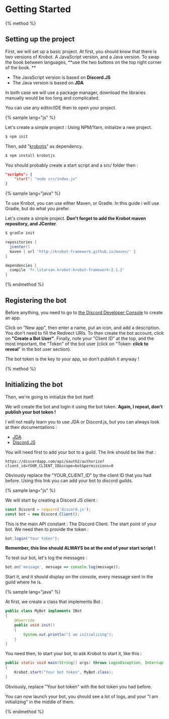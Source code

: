 # Getting Started

{% method %}  
  
## Setting up the project

First, we will set up a basic project. At first, you should know that there is two versions of Krobot. A JavaScript version, and a Java version. To swap the book between languages, **use the two buttons on the top right corner of the book.
**

 - The JavaScript version is based on **Discord.JS**
 - The Java version is based on **JDA**
 
In both case we will use a package manager, download the libraries manually would be too long and complicated.

You can use any editor/IDE then to open your project.

{% sample lang="js" %}

Let's create a simple project : Using NPM/Yarn, initialize a new project.

```bash
$ npm init
```

Then, add "[krobotjs](https://www.npmjs.com/package/krobotjs "Krobot NPM package")" as dependency.

```bash
$ npm install krobotjs
```

You should probably create a start script and a src/ folder then :

```json
"scripts": {
    "start": "node src/index.js"
}
```

{% sample lang="java" %}

To use Krobot, you can use either Maven, or Gradle. In this guide i will use Gradle, but do what you prefer.

Let's create a simple project.  **Don't forget to add the Krobot maven repository, and JCenter**.

```bash
$ gradle init
```
```groovy
repositories {
  jcenter()  
  maven { url 'http://krobot-framework.github.io/maven/' }
}

dependencies {
  compile 'fr.litarvan.krobot:krobot-framework:2.1.2'
}
```

{% endmethod %}

## Registering the bot

Before anything, you need to go to [the Discord Developer Console](https://discordapp.com/developers/applications/me "Discord developer apps") to create an app.

Click on "New app", then enter a name, put an icon, and add a description. You don't need to fill the Redirect URIs. To then create the bot account, click on **"Create a Bot User"**. Finally, note your "Client ID" at the top, and the most important, the "Token" of the bot user (click on "Token: **click to reveal**" in the bot user section).

The bot token is the key to your app, so don't publish it anyway !

{% method %}

## Initializing the bot

Then, we're going to initialize the bot itself.

We will create the bot and login it using the bot token. **Again, I repeat, don't publish your bot token !**

I will not really learn you to use JDA or Discord.js, but you can always look at their documentations :

 - [JDA](https://github.com/DV8FromTheWorld/JDA/wiki "JDA documentation")
 - [Discord.JS](https://discord.js.org/#/docs/main/stable/general/welcome "Discord.JS documentation")

You will need first to add your bot to a guild. The link should be like that :

```
https://discordapp.com/api/oauth2/authorize?client_id=YOUR_CLIENT_ID&scope=bot&permissions=0
```

Obviously replace the "YOUR\_CLIENT\_ID" by the client ID that you had before. Using this link you can add your bot to discord guilds.


{% sample lang="js" %}

We will start by creating a Discord JS client :

```js
const Discord = require('discord.js');
const bot = new Discord.Client();
```

This is the main API constant : The Discord Client. The start point of your bot.
We need then to provide the token :

```js
bot.login("Your token");
```

**Remember, this line should ALWAYS be at the end of your start script !**

To test our bot, let's log the messages :

```js
bot.on('message', message => console.log(message));
```

Start it, and it should display on the console, every message sent in the guild where he is.

{% sample lang="java" %}

At first, we create a class that implements Bot :

```java
public class MyBot implements IBot
{
    @Override
    public void init()
    {
        System.out.println("I am initializing");
    }
}
```

You need then, to start your bot, to ask Krobot to start it, like this :

```java
public static void main(String[] args) throws LoginException, InterruptedException, RateLimitedException
{
    Krobot.start("Your bot token", MyBot.class);
}
```

Obviously, replace "Your bot token" with the bot token you had before.

You can now launch your bot, you should see a lot of logs, and your "I am initializing" in the middle of them.

{% endmethod %}

